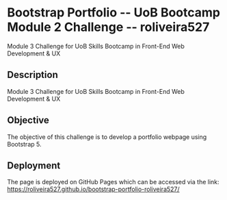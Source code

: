 # Bootstrap Portfolio -- UoB Bootcamp Module 2 Challenge -- roliveira527
Module 3 Challenge for UoB Skills Bootcamp in Front-End Web Development &amp; UX

## Description
Module 3 Challenge for UoB Skills Bootcamp in Front-End Web Development & UX

## Objective
The objective of this challenge is to develop a portfolio webpage using Bootstrap 5.

## Deployment
The page is deployed on GitHub Pages which can be accessed via the link: https://roliveira527.github.io/bootstrap-portfolio-roliveira527/
